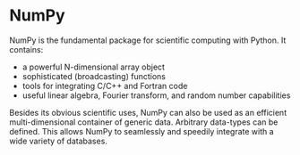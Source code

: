 # NumPy

NumPy is the fundamental package for scientific computing with Python. It contains:
- a powerful N-dimensional array object
- sophisticated (broadcasting) functions
- tools for integrating C/C++ and Fortran code
- useful linear algebra, Fourier transform, and random number capabilities

Besides its obvious scientific uses, NumPy can also be used as an efficient multi-dimensional
container of generic data. Arbitrary data-types can be defined. This allows NumPy to seamlessly
and speedily integrate with a wide variety of databases.
